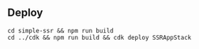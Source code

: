 ## Deploy
```
cd simple-ssr && npm run build
cd ../cdk && npm run build && cdk deploy SSRAppStack 
```